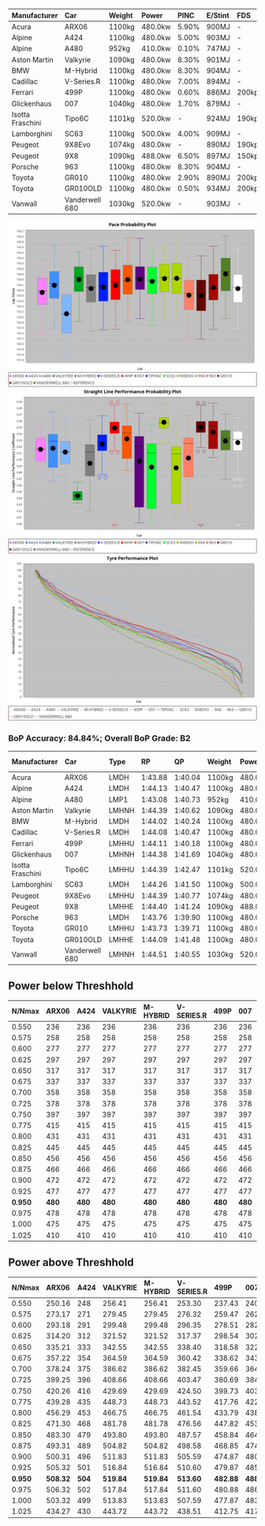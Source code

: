 | Manufacturer     | Car            | Weight | Power   | PINC    | E/Stint | FDS     |
|:-|:-|:-|:-|:-|:-|:-|
| Acura            | ARX06          | 1100kg | 480.0kw | 5.90%   | 900MJ   |    -    |
| Alpine           | A424           | 1100kg | 480.0kw | 5.00%   | 903MJ   |    -    |
| Alpine           | A480           | 952kg  | 410.0kw | 0.10%   | 747MJ   |    -    |
| Aston Martin     | Valkyrie       | 1090kg | 480.0kw | 8.30%   | 901MJ   |    -    |
| BMW              | M-Hybrid       | 1100kg | 480.0kw | 8.30%   | 904MJ   |    -    |
| Cadillac         | V-Series.R     | 1100kg | 480.0kw | 7.00%   | 894MJ   |    -    |
| Ferrari          | 499P           | 1100kg | 480.0kw | 0.60%   | 886MJ   | 200kph  |
| Glickenhaus      | 007            | 1040kg | 480.0kw | 1.70%   | 879MJ   |    -    |
| Isotta Fraschini | Tipo6C         | 1101kg | 520.0kw |    -    | 924MJ   | 190kph  |
| Lamborghini      | SC63           | 1100kg | 500.0kw | 4.00%   | 909MJ   |    -    |
| Peugeot          | 9X8Evo         | 1074kg | 480.0kw |    -    | 890MJ   | 190kph  |
| Peugeot          | 9X8            | 1090kg | 488.0kw | 6.50%   | 897MJ   | 150kph  |
| Porsche          | 963            | 1100kg | 480.0kw | 8.30%   | 904MJ   |    -    |
| Toyota           | GR010          | 1100kg | 480.0kw | 2.90%   | 890MJ   | 200kph  |
| Toyota           | GR010OLD       | 1100kg | 480.0kw | 0.50%   | 934MJ   | 200kph  |
| Vanwall          | Vanderwell 680 | 1030kg | 520.0kw |    -    | 903MJ   |    -    |

![PACECHART](./IMG/AUTO.png)
![STRAIGHTLINEPERFORMANCECHART](./IMG/AUTO_sp.png)
![TYREPERFORMANCECHART](./IMG/AUTO_tw.png)

### BoP Accuracy: 84.84%; Overall BoP Grade: B2
| Manufacturer     | Car            | Type  | RP      | QP      | Weight | Power¹  | Threshhold | PINC    | Power²   | E/Stint | AVG Vmax  | FDS     | RDLC | L/Stint | BOP-Grade | Model Accuracy | Model Points | Match% | SimDiff |
|:-|:-|:-|:-|:-|:-|:-|:-|:-|:-|:-|:-|:-|:-|:-|:-|:-|:-|:-|:-|
| Acura            | ARX06          | LMDH  | 1:43.88 | 1:40.04 | 1100kg | 480.0kw | 250.0kph   | 5.90%   | 508.30kw |  900MJ  | 300.81kph |    -    | 0.98 | 33      | -C1       | 100.00%        | 996          | 79.18% | #       |
| Alpine           | A424           | LMDH  | 1:44.13 | 1:40.47 | 1100kg | 480.0kw | 250.0kph   | 5.00%   | 504.00kw |  903MJ  | 300.72kph |    -    | 0.98 | 33      | ~A1       | 99.58%         | 1429         | 99.34% | +0.66   |
| Alpine           | A480           | LMP1  | 1:43.08 | 1:40.73 |  952kg | 410.0kw | 250.0kph   | 0.10%   | 410.40kw |  747MJ  | 298.86kph |    -    | 0.98 | 31      | -E2       | 94.94%         | 1689         | 50.34% | #       |
| Aston Martin     | Valkyrie       | LMHNH | 1:44.39 | 1:40.62 | 1090kg | 480.0kw | 250.0kph   | 8.30%   | 519.80kw |  901MJ  | 290.07kph |    -    | 1.01 | 33      | +D1       | 100.00%        | 247          | 69.40% | +0.61   |
| BMW              | M-Hybrid       | LMDH  | 1:44.02 | 1:40.24 | 1100kg | 480.0kw | 250.0kph   | 8.30%   | 519.80kw |  904MJ  | 298.14kph |    -    | 0.98 | 33      | ~A1       | 99.97%         | 2912         | 98.85% | +0.40   |
| Cadillac         | V-Series.R     | LMDH  | 1:44.08 | 1:40.47 | 1100kg | 480.0kw | 250.0kph   | 7.00%   | 513.60kw |  894MJ  | 300.94kph |    -    | 0.98 | 33      | ~A1       | 99.49%         | 5225         | 97.83% | +0.96   |
| Ferrari          | 499P           | LMHHU | 1:44.11 | 1:40.18 | 1100kg | 480.0kw | 250.0kph   | 0.60%   | 482.90kw |  886MJ  | 302.87kph | 200kph  | 1.00 | 33      | ~A1       | 100.00%        | 5378         | 98.73% | +0.83   |
| Glickenhaus      | 007            | LMHNH | 1:44.38 | 1:41.69 | 1040kg | 480.0kw | 250.0kph   | 1.70%   | 488.20kw |  879MJ  | 304.84kph |    -    | 0.96 | 33      | +B2       | 93.90%         | 2170         | 83.52% | #       |
| Isotta Fraschini | Tipo6C         | LMHHU | 1:44.39 | 1:42.47 | 1101kg | 520.0kw | 250.0kph   |    -    | 520.00kw |  924MJ  | 299.65kph | 190kph  | 1.02 | 33      | +D1       | 100.00%        | 132          | 67.02% | -0.69   |
| Lamborghini      | SC63           | LMDH  | 1:44.26 | 1:41.50 | 1100kg | 500.0kw | 250.0kph   | 4.00%   | 520.00kw |  909MJ  | 297.68kph |    -    | 1.01 | 33      | ~A1       | 100.00%        | 784          | 97.52% | -0.48   |
| Peugeot          | 9X8Evo         | LMHHU | 1:44.39 | 1:40.77 | 1074kg | 480.0kw | 250.0kph   |    -    | 480.00kw |  890MJ  | 306.16kph | 190kph  | 0.99 | 33      | +B1       | 100.00%        | 1459         | 86.94% | +0.95   |
| Peugeot          | 9X8            | LMHHE | 1:44.40 | 1:41.24 | 1090kg | 488.0kw | 250.0kph   | 6.50%   | 519.70kw |  897MJ  | 297.64kph | 150kph  | 1.00 | 33      | +B2       | 99.18%         | 4817         | 83.07% | -0.28   |
| Porsche          | 963            | LMDH  | 1:43.76 | 1:39.90 | 1100kg | 480.0kw | 250.0kph   | 8.30%   | 519.80kw |  904MJ  | 299.51kph |    -    | 0.98 | 33      | -B2       | 99.92%         | 14207        | 82.91% | +0.70   |
| Toyota           | GR010          | LMHHU | 1:43.73 | 1:39.71 | 1100kg | 480.0kw | 250.0kph   | 2.90%   | 493.90kw |  890MJ  | 303.17kph | 200kph  | 1.00 | 33      | -B2       | 99.86%         | 4280         | 83.35% | +1.02   |
| Toyota           | GR010OLD       | LMHHE | 1:44.09 | 1:41.48 | 1100kg | 480.0kw | 250.0kph   | 0.50%   | 482.40kw |  934MJ  | 302.90kph | 200kph  | 1.00 | 33      | +B1       | 99.46%         | 925          | 86.86% | #       |
| Vanwall          | Vanderwell 680 | LMHNH | 1:44.51 | 1:40.55 | 1030kg | 520.0kw | 0.0kph     |    -    | 520.00kw |  903MJ  | 308.45kph |    -    | 1.01 | 33      | +A2       | 95.82%         | 642          | 92.54% | #       |

## Power below Threshhold
| N/Nmax    | ARX06   | A424    | VALKYRIE | M-HYBRID | V-SERIES.R | 499P    | 007     | TIPO6C  | SC63    | 9X8EVO  | 9X8     | 963     | GR010   | GR010OLD | VANDERWELL 680 | ​     | RPM      | A480       |
|:-|:-|:-|:-|:-|:-|:-|:-|:-|:-|:-|:-|:-|:-|:-|:-|:-|:-|:-|
|  0.550    |  236    |  236    |  236     |  236     |  236       |  236    |  236    |  256    |  246    |  236    |  240    |  236    |  236    |  236     |  256           |  ​    |   --     |  0.00      |
|  0.575    |  258    |  258    |  258     |  258     |  258       |  258    |  258    |  279    |  269    |  258    |  262    |  258    |  258    |  258     |  279           |  ​    |   --     |  0.00      |
|  0.600    |  277    |  277    |  277     |  277     |  277       |  277    |  277    |  300    |  289    |  277    |  282    |  277    |  277    |  277     |  300           |  ​    |   --     |  0.00      |
|  0.625    |  297    |  297    |  297     |  297     |  297       |  297    |  297    |  322    |  309    |  297    |  302    |  297    |  297    |  297     |  322           |  ​    |   --     |  0.00      |
|  0.650    |  317    |  317    |  317     |  317     |  317       |  317    |  317    |  343    |  330    |  317    |  322    |  317    |  317    |  317     |  343           |  ​    |   --     |  0.00      |
|  0.675    |  337    |  337    |  337     |  337     |  337       |  337    |  337    |  365    |  351    |  337    |  343    |  337    |  337    |  337     |  365           |  ​    |   --     |  0.00      |
|  0.700    |  358    |  358    |  358     |  358     |  358       |  358    |  358    |  387    |  372    |  358    |  364    |  358    |  358    |  358     |  387           |  ​    |   --     |  0.00      |
|  0.725    |  378    |  378    |  378     |  378     |  378       |  378    |  378    |  409    |  393    |  378    |  384    |  378    |  378    |  378     |  409           |  ​    |   --     |  0.00      |
|  0.750    |  397    |  397    |  397     |  397     |  397       |  397    |  397    |  430    |  413    |  397    |  403    |  397    |  397    |  397     |  430           |  ​    |   --     |  0.00      |
|  0.775    |  415    |  415    |  415     |  415     |  415       |  415    |  415    |  449    |  432    |  415    |  422    |  415    |  415    |  415     |  449           |  ​    |  5000    |  241.13    |
|  0.800    |  431    |  431    |  431     |  431     |  431       |  431    |  431    |  467    |  449    |  431    |  438    |  431    |  431    |  431     |  467           |  ​    |  5500    |  284.15    |
|  0.825    |  445    |  445    |  445     |  445     |  445       |  445    |  445    |  482    |  464    |  445    |  453    |  445    |  445    |  445     |  482           |  ​    |  6000    |  318.17    |
|  0.850    |  456    |  456    |  456     |  456     |  456       |  456    |  456    |  494    |  475    |  456    |  464    |  456    |  456    |  456     |  494           |  ​    |  6500    |  359.19    |
|  0.875    |  466    |  466    |  466     |  466     |  466       |  466    |  466    |  505    |  485    |  466    |  474    |  466    |  466    |  466     |  505           |  ​    |  7000    |  401.22    |
|  0.900    |  472    |  472    |  472     |  472     |  472       |  472    |  472    |  512    |  492    |  472    |  480    |  472    |  472    |  472     |  512           |  ​    |  7500    |  411.22    |
|  0.925    |  477    |  477    |  477     |  477     |  477       |  477    |  477    |  517    |  497    |  477    |  485    |  477    |  477    |  477     |  517           |  ​    |  8000    |  407.22    |
| **0.950** | **480** | **480** | **480**  | **480**  | **480**    | **480** | **480** | **520** | **500** | **480** | **488** | **480** | **480** | **480**  | **520**        | **​** | **8500** | **410.22** |
|  0.975    |  478    |  478    |  478     |  478     |  478       |  478    |  478    |  518    |  498    |  478    |  486    |  478    |  478    |  478     |  518           |  ​    |  9000    |  205.11    |
|  1.000    |  475    |  475    |  475     |  475     |  475       |  475    |  475    |  514    |  495    |  475    |  483    |  475    |  475    |  475     |  514           |  ​    |   --     |  0.00      |
|  1.025    |  410    |  410    |  410     |  410     |  410       |  410    |  410    |  444    |  427    |  410    |  417    |  410    |  410    |  410     |  444           |  ​    |   --     |  0.00      |

## Power above Threshhold
| N/Nmax    | ARX06      | A424    | VALKYRIE   | M-HYBRID   | V-SERIES.R | 499P       | 007        | TIPO6C  | SC63    | 9X8EVO  | 9X8        | 963        | GR010      | GR010OLD   | VANDERWELL 680 | ​     | RPM      | A480       |
|:-|:-|:-|:-|:-|:-|:-|:-|:-|:-|:-|:-|:-|:-|:-|:-|:-|:-|:-|
|  0.550    |  250.16    |  248    |  256.41    |  256.41    |  253.30    |  237.43    |  240.08    |  256    |  256    |  236    |  256.36    |  256.41    |  243.45    |  237.20    |  256           |  ​    |   --     |  0.00      |
|  0.575    |  273.17    |  271    |  279.45    |  279.45    |  276.32    |  259.47    |  262.09    |  279    |  279    |  258    |  279.39    |  279.45    |  265.49    |  259.21    |  279           |  ​    |   --     |  0.00      |
|  0.600    |  293.18    |  291    |  299.48    |  299.48    |  296.35    |  278.51    |  282.09    |  300    |  300    |  277    |  299.41    |  299.48    |  285.53    |  278.23    |  300           |  ​    |   --     |  0.00      |
|  0.625    |  314.20    |  312    |  321.52    |  321.52    |  317.37    |  298.54    |  302.10    |  322    |  322    |  297    |  321.45    |  321.52    |  305.57    |  298.25    |  322           |  ​    |   --     |  0.00      |
|  0.650    |  335.21    |  333    |  342.55    |  342.55    |  338.40    |  318.58    |  322.11    |  343    |  343    |  317    |  342.47    |  342.55    |  325.61    |  318.26    |  343           |  ​    |   --     |  0.00      |
|  0.675    |  357.22    |  354    |  364.59    |  364.59    |  360.42    |  338.62    |  343.11    |  365    |  365    |  337    |  364.50    |  364.59    |  346.65    |  338.28    |  365           |  ​    |   --     |  0.00      |
|  0.700    |  378.24    |  375    |  386.62    |  386.62    |  382.45    |  359.66    |  364.12    |  387    |  387    |  358    |  386.54    |  386.62    |  367.68    |  359.30    |  387           |  ​    |   --     |  0.00      |
|  0.725    |  399.25    |  396    |  408.66    |  408.66    |  403.47    |  380.69    |  384.13    |  409    |  409    |  378    |  408.57    |  408.66    |  388.72    |  380.32    |  409           |  ​    |   --     |  0.00      |
|  0.750    |  420.26    |  416    |  429.69    |  429.69    |  424.50    |  399.73    |  403.13    |  430    |  430    |  397    |  429.60    |  429.69    |  407.76    |  399.33    |  430           |  ​    |   --     |  0.00      |
|  0.775    |  439.28    |  435    |  448.73    |  448.73    |  443.52    |  417.76    |  422.14    |  449    |  449    |  415    |  448.62    |  448.73    |  426.79    |  417.35    |  449           |  ​    |  5000    |  241.13    |
|  0.800    |  456.29    |  453    |  466.75    |  466.75    |  461.54    |  433.79    |  438.14    |  467    |  467    |  431    |  466.65    |  466.75    |  443.83    |  433.36    |  467           |  ​    |  5500    |  284.15    |
|  0.825    |  471.30    |  468    |  481.78    |  481.78    |  476.56    |  447.82    |  453.15    |  482    |  482    |  445    |  481.67    |  481.78    |  457.85    |  447.37    |  482           |  ​    |  6000    |  318.17    |
|  0.850    |  483.30    |  479    |  493.80    |  493.80    |  487.57    |  458.84    |  464.15    |  494    |  494    |  456    |  493.68    |  493.80    |  468.87    |  458.38    |  494           |  ​    |  6500    |  359.19    |
|  0.875    |  493.31    |  489    |  504.82    |  504.82    |  498.58    |  468.85    |  474.16    |  505    |  505    |  466    |  504.70    |  504.82    |  478.89    |  468.39    |  505           |  ​    |  7000    |  401.22    |
|  0.900    |  500.31    |  496    |  511.83    |  511.83    |  505.59    |  474.87    |  480.16    |  512    |  512    |  472    |  511.71    |  511.83    |  485.91    |  474.39    |  512           |  ​    |  7500    |  411.22    |
|  0.925    |  505.32    |  501    |  516.84    |  516.84    |  510.60    |  479.87    |  485.16    |  517    |  517    |  477    |  516.72    |  516.84    |  490.91    |  479.40    |  517           |  ​    |  8000    |  407.22    |
| **0.950** | **508.32** | **504** | **519.84** | **519.84** | **513.60** | **482.88** | **488.16** | **520** | **520** | **480** | **519.72** | **519.84** | **493.92** | **482.40** | **520**        | **​** | **8500** | **410.22** |
|  0.975    |  506.32    |  502    |  517.84    |  517.84    |  511.60    |  480.88    |  486.16    |  518    |  518    |  478    |  517.72    |  517.84    |  491.92    |  480.40    |  518           |  ​    |  9000    |  205.11    |
|  1.000    |  503.32    |  499    |  513.83    |  513.83    |  507.59    |  477.87    |  483.16    |  514    |  514    |  475    |  513.71    |  513.83    |  488.91    |  477.40    |  514           |  ​    |   --     |  0.00      |
|  1.025    |  434.27    |  430    |  443.72    |  443.72    |  438.51    |  412.75    |  417.14    |  444    |  444    |  410    |  443.61    |  443.72    |  421.79    |  412.34    |  444           |  ​    |   --     |  0.00      |
